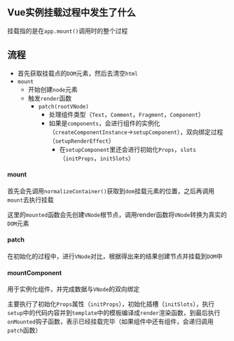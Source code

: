 ## Vue实例挂载过程中发生了什么

挂载指的是在`app.mount()`调用时的整个过程

## 流程

- 首先获取挂载点的`DOM`元素，然后去清空`html`
- `mount`
  - 开始创建`node`元素
  - 触发`render`函数
    - `patch(rootVNode)`
      - 处理组件类型（`Text`，`Comment`，`Fragment`，`Component`）
      - 如果是`components`，会进行组件的实例化（`createComponentInstance`->`setupComponent`），双向绑定过程（`setupRenderEffect`）
        - 在`setupComponent`里还会进行初始化`Props`，`slots`（`initProps`，`initSlots`）


#### mount

首先会先调用`normalizeContainer()`获取到`dom`挂载元素的位置，之后再调用`mount`去执行挂载

这里的`mounted`函数会先创建`VNode`根节点，调用render函数将`VNode`转换为真实的`DOM`元素

#### patch

在初始化的过程中，进行`VNode`对比，根据得出来的结果创建节点并挂载到`DOM`中

#### mountComponent

用于实例化组件，并完成数据与`VNode`的双向绑定

主要执行了初始化`Props`属性（`initProps`），初始化插槽（`initSlots`），执行`setup`中的代码内容并到`template`中的模板编译成`render`渲染函数，到最后执行`onMounted`钩子函数，表示已经挂载完毕（如果组件中还有组件，会递归调用`patch`函数）

